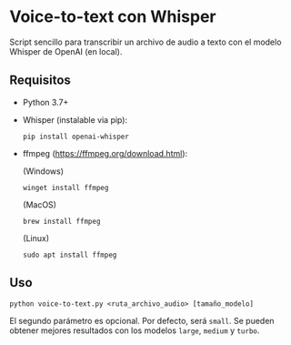 # Voice-to-text con Whisper

Script sencillo para transcribir un archivo de audio a texto con el modelo Whisper de OpenAI (en local). 

## Requisitos
 - Python 3.7+
 - Whisper (instalable via pip):
   
   ```
   pip install openai-whisper
   ```

 - ffmpeg (https://ffmpeg.org/download.html):

   (Windows)
   ```
   winget install ffmpeg
   ```

   (MacOS)
   ```
   brew install ffmpeg
   ```

   (Linux)
   ```
   sudo apt install ffmpeg
   ```

## Uso

```
python voice-to-text.py <ruta_archivo_audio> [tamaño_modelo]
```

El segundo parámetro es opcional. Por defecto, será `small`. Se pueden obtener mejores resultados con los modelos `large`, `medium` y `turbo`.
